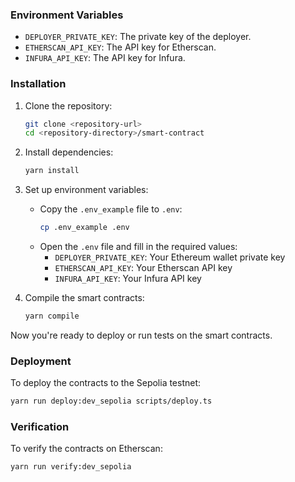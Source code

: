 

### Environment Variables

- `DEPLOYER_PRIVATE_KEY`: The private key of the deployer.
- `ETHERSCAN_API_KEY`: The API key for Etherscan.
- `INFURA_API_KEY`: The API key for Infura.


### Installation

1. Clone the repository:
   ```bash
   git clone <repository-url>
   cd <repository-directory>/smart-contract
   ```

2. Install dependencies:
   ```bash
   yarn install
   ```

3. Set up environment variables:
   - Copy the `.env_example` file to `.env`:
     ```bash
     cp .env_example .env
     ```
   - Open the `.env` file and fill in the required values:
     - `DEPLOYER_PRIVATE_KEY`: Your Ethereum wallet private key
     - `ETHERSCAN_API_KEY`: Your Etherscan API key
     - `INFURA_API_KEY`: Your Infura API key

4. Compile the smart contracts:
   ```bash
   yarn compile
   ```

Now you're ready to deploy or run tests on the smart contracts.

### Deployment

To deploy the contracts to the Sepolia testnet:

```bash
yarn run deploy:dev_sepolia scripts/deploy.ts
```

### Verification

To verify the contracts on Etherscan:

```bash
yarn run verify:dev_sepolia
```
